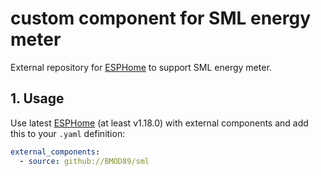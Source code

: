 # custom component for SML energy meter

External repository for [ESPHome](https://esphome.io/) to support SML energy meter.


## 1. Usage

Use latest [ESPHome](https://esphome.io/) (at least v1.18.0)
with external components and add this to your `.yaml` definition:

```yaml
external_components:
  - source: github://BMOD89/sml
```